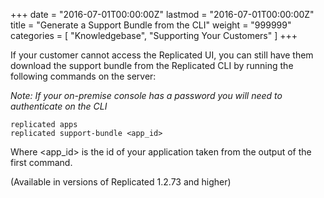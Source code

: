 +++
date = "2016-07-01T00:00:00Z"
lastmod = "2016-07-01T00:00:00Z"
title = "Generate a Support Bundle from the CLI"
weight = "999999"
categories = [ "Knowledgebase", "Supporting Your Customers" ]
+++

If your customer cannot access the Replicated UI, you can still have them 
download the support bundle from the Replicated CLI by running the following 
commands on the server:

*Note: If your on-premise console has a password you will need to authenticate 
on the CLI*

```shell
replicated apps
replicated support-bundle <app_id>
```

Where <app_id> is the id of your application taken from the output of the first command.

(Available in versions of Replicated 1.2.73 and higher)